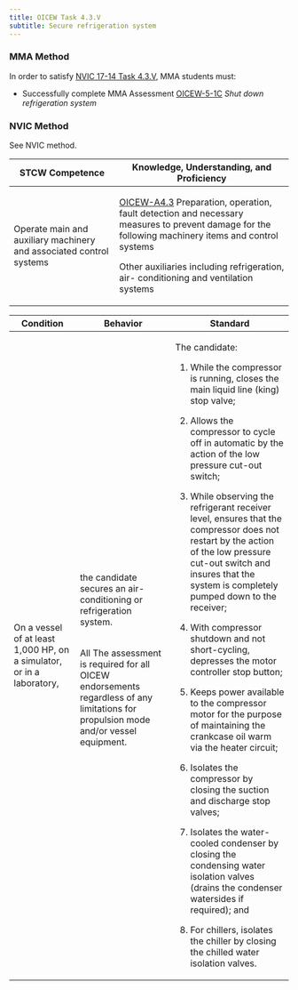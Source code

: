 ```yaml
---
title: OICEW Task 4.3.V 
subtitle: Secure refrigeration system
---
```



### MMA Method

In order to satisfy  [NVIC 17-14  Task  4.3.V](/stcw23/assets/images/nvic-17-14.pdf), MMA students must:

* Successfully complete MMA Assessment  [OICEW-5-1C](OICEW-5-1C) *Shut down refrigeration system*


### NVIC Method

<a onclick="togglevisibility('nvic_methods')" >See NVIC method.</a>

<div id='nvic_methods' class='hide'>

<table>
<thead>
<tr>
<th class='forty'> STCW Competence </th>
<th class='sixty'> Knowledge, Understanding, and Proficiency </th>
</tr>
</thead>




<tbody>
<tr><td markdown='1'>

Operate main and auxiliary machinery and associated control systems

</td><td markdown='1'>

[OICEW-A4.3](../../tables/31.html#OICEW-A4.3) Preparation, operation, fault detection and necessary measures to prevent damage for the following machinery items and control systems 

Other auxiliaries including refrigeration, air- conditioning and ventilation systems

</td></tr>


</tbody>
</table>


<table>
<thead>
<tr><th class='twenty'>  Condition </th><th class='twenty'> Behavior </th><th  class='sixty'>Standard </th></tr>
</thead>
<tbody >



<tr><td markdown='1'>

On a vessel of at least 1,000 HP, on a simulator, or in a laboratory,

</td><td markdown='1'>

the candidate secures an air-conditioning or refrigeration system.

<br>

<div class="tooltip">All
<span class="tooltiptext">
The assessment is required for all OICEW endorsements regardless of any limitations for propulsion mode and/or vessel equipment.
</span>
</div>


</td><td markdown='1'>

The candidate:

1. While the compressor is running, closes the main liquid line (king) stop valve;

2. Allows the compressor to cycle off in automatic by the action of the low pressure cut-out switch;

3. While observing the refrigerant receiver level, ensures that the compressor does not restart by the action of the low pressure cut-out switch and insures that the system is completely pumped down to the receiver;

4. With compressor shutdown and not short-cycling, depresses the motor controller stop button;

5. Keeps power available to the compressor motor for the purpose of maintaining the crankcase oil warm via the heater circuit;

6. Isolates the compressor by closing the suction and discharge stop valves;

7. Isolates the water-cooled condenser by closing the condensing water isolation valves (drains the condenser watersides if required); and

8. For chillers, isolates the chiller by closing the chilled water isolation valves.

</td></tr>
</tbody>
</table>
</div>
